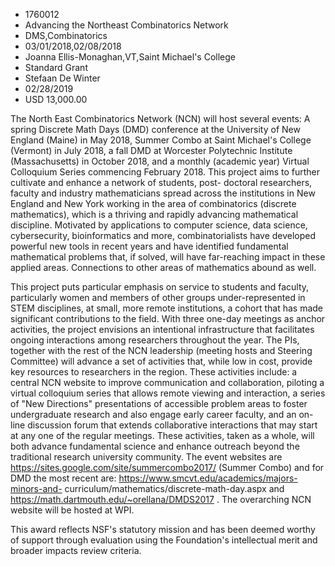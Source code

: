 
* 1760012
* Advancing the Northeast Combinatorics Network
* DMS,Combinatorics
* 03/01/2018,02/08/2018
* Joanna Ellis-Monaghan,VT,Saint Michael's College
* Standard Grant
* Stefaan De Winter
* 02/28/2019
* USD 13,000.00

The North East Combinatorics Network (NCN) will host several events: A spring
Discrete Math Days (DMD) conference at the University of New England (Maine) in
May 2018, Summer Combo at Saint Michael's College (Vermont) in July 2018, a fall
DMD at Worcester Polytechnic Institute (Massachusetts) in October 2018, and a
monthly (academic year) Virtual Colloquium Series commencing February 2018. This
project aims to further cultivate and enhance a network of students, post-
doctoral researchers, faculty and industry mathematicians spread across the
institutions in New England and New York working in the area of combinatorics
(discrete mathematics), which is a thriving and rapidly advancing mathematical
discipline. Motivated by applications to computer science, data science,
cybersecurity, bioinformatics and more, combinatorialists have developed
powerful new tools in recent years and have identified fundamental mathematical
problems that, if solved, will have far-reaching impact in these applied areas.
Connections to other areas of mathematics abound as well.

This project puts particular emphasis on service to students and faculty,
particularly women and members of other groups under-represented in STEM
disciplines, at small, more remote institutions, a cohort that has made
significant contributions to the field. With three one-day meetings as anchor
activities, the project envisions an intentional infrastructure that facilitates
ongoing interactions among researchers throughout the year. The PIs, together
with the rest of the NCN leadership (meeting hosts and Steering Committee) will
advance a set of activities that, while low in cost, provide key resources to
researchers in the region. These activities include: a central NCN website to
improve communication and collaboration, piloting a virtual colloquium series
that allows remote viewing and interaction, a series of "New Directions"
presentations of accessible problem areas to foster undergraduate research and
also engage early career faculty, and an on-line discussion forum that extends
collaborative interactions that may start at any one of the regular meetings.
These activities, taken as a whole, will both advance fundamental science and
enhance outreach beyond the traditional research university community. The event
websites are https://sites.google.com/site/summercombo2017/ (Summer Combo) and
for DMD the most recent are: https://www.smcvt.edu/academics/majors-minors-and-
curriculum/mathematics/discrete-math-day.aspx and
https://math.dartmouth.edu/~orellana/DMDS2017 . The overarching NCN website will
be hosted at WPI.

This award reflects NSF's statutory mission and has been deemed worthy of
support through evaluation using the Foundation's intellectual merit and broader
impacts review criteria.
